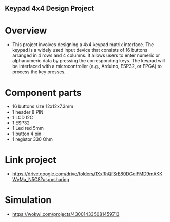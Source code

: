 ## Keypad 4x4 Design Project

# Overview
- This project involves designing a 4x4 keypad matrix interface. The keypad is a widely used input device that consists of 16 buttons arranged in 4 rows and 4 columns. It allows users to enter numeric or alphanumeric data by pressing the corresponding keys. The keypad will be interfaced with a microcontroller (e.g., Arduino, ESP32, or FPGA) to process the key presses.

# Component parts
- 16 buttons size 12x12x7.3mm
- 1 header 8 PIN
- 1 LCD I2C
- 1 ESP32
- 1 Led red 5mm
- 1 button 4 pin
- 1 registor 330 Ohm

# Link project
- https://drive.google.com/drive/folders/1XxRhQfSrE80DGqIFMD9mAKKWvMa_N5C8?usp=sharing

# Simulation
- https://wokwi.com/projects/430014335081459713